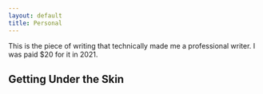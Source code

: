 ```yaml
---
layout: default
title: Personal
---
```


This is the piece of writing that technically made me a professional writer. I was paid $20 for it in 2021.

## Getting Under the Skin

